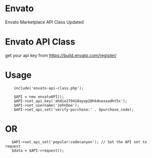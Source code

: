 # Envato
Envato Marketplace API Class Updated

# Envato API Class
get your api key from https://build.envato.com/register/


# Usage
        include('envato-api-class.php');

        $API = new envatoAPI();
        $API->set_api_key('ahdio270410ayap20hkdooxaadht5s');
        $API->set_username('JohnDoe');
        $API->set_api_set('verify-purchase:' . $purchase_code);

# OR
       $API->set_api_set('popular:codecanyon'); // Set the API set to request
       $data = $API->request();
